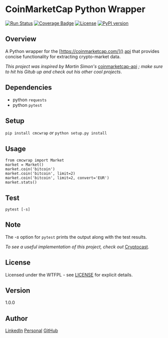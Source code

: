 # CoinMarketCap Python Wrapper

[![Run Status][3]][4]
[![Coverage Badge][5]][4]
[![License][9]][a]
[![PyPI version][b]][c]

Overview
---
A Python wrapper for the [https://coinmarketcap.com/]() [api][1] that provides concise 
functionality for extracting crypto-market data. 

_This project was inspired by Martin Simon's_ [coinmarketcap-api][2] _; make sure to 
hit his Gitub up and check out his other cool projects_.

[a]: http://www.wtfpl.net/
[1]: https://coinmarketcap.com/api/
[c]: https://badge.fury.io/py/cmcwrap
[b]: https://badge.fury.io/py/cmcwrap.svg 
[7]: https://github.com/bitforce/Cryptocast
[2]: https://github.com/mrsmn/coinmarketcap-api
[4]: https://app.shippable.com/github/bitforce/cmcwrap
[9]: https://img.shields.io/badge/license-WTFPL-blue.svg
[8]: https://img.shields.io/badge/Issues-0-brightgreen.svg
[3]: https://api.shippable.com/projects/59a83c3685d3e007008b9d10/badge?branch=master
[5]: https://api.shippable.com/projects/59a83c3685d3e007008b9d10/coverageBadge?branch=master

Dependencies
---
- python `requests`
- python `pytest`

Setup
---
`pip install cmcwrap` _or_ `python setup.py install`

Usage
---
```
from cmcwrap import Market
market = Market()
market.coin('bitcoin')
market.coin('bitcoin', limit=2)
market.coin('bitcoin', limit=2, convert='EUR')
market.stats()
```

Test
---
`pytest [-s]`

Note
---
The _-s_ option for `pytest` prints the output along with the test results.

_To see a useful implementation of this project, check out_ [Cryptocast][7].

License
---
Licensed under the WTFPL - see [LICENSE](./LICENSE) for explicit details.

Version
---
1.0.0

Author
---
[LinkedIn](https://www.linkedin.com/in/brandonjohnsonxyz/)
[Personal](https://brandonjohnson.life)
[GitHub](https://github.com/bitforce)
